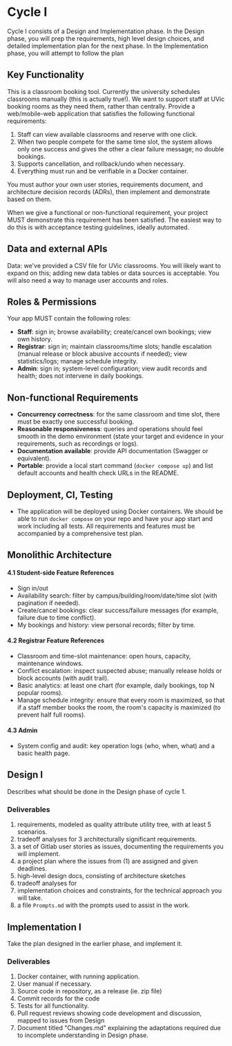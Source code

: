 # Cycle I

Cycle I consists of a Design and Implementation phase. In the Design phase, you will prep the requirements, high level design choices, and detailed implementation plan for the next phase. In the Implementation phase, you will attempt to follow the plan 

## Key Functionality 
This is a classroom booking tool. Currently the university schedules classrooms manually (this is actually true!). We want to support staff at UVic booking rooms as they need them, rather than centrally. Provide a web/mobile-web application that satisfies the following functional requirements:

1. Staff can view available classrooms and reserve with one click.
2. When two people compete for the same time slot, the system allows only one success and gives the other a clear failure message; no double bookings.
3. Supports cancellation, and rollback/undo when necessary.
4. Everything must run and be verifiable in a Docker container.

You must author your own user stories, requirements document, and architecture decision records (ADRs), then implement and demonstrate based on them.

When we give a functional or non-functional requirement, your project MUST demonstrate this requirement has been satisfied. The easiest way to do this is with acceptance testing guidelines, ideally automated. 

## Data and external APIs
Data: we've provided a CSV file for UVic classrooms. You will likely want to expand on this; adding new data tables or data sources is acceptable. You will also need a way to manage user accounts and roles. 

## Roles & Permissions

Your app MUST contain the following roles: 

- **Staff**: sign in; browse availability; create/cancel own bookings; view own history. 
- **Registrar**: sign in; maintain classrooms/time slots; handle escalation (manual release or block abusive accounts if needed); view statistics/logs; manage schedule integrity. 
- **Admin**: sign in; system-level configuration; view audit records and health; does not intervene in daily bookings. 
    
## Non-functional Requirements

- **Concurrency correctness**: for the same classroom and time slot, there must be exactly one successful booking.  
- **Reasonable responsiveness**: queries and operations should feel smooth in the demo environment (state your target and evidence in your requirements, such as recordings or logs).
- **Documentation available**: provide API documentation (Swagger or equivalent).
- **Portable**: provide a local start command (`docker compose up`) and list default accounts and health check URLs in the README.

## Deployment, CI, Testing
- The application will be deployed using Docker containers. We should be able to run `docker compose` on your repo and have your app start and work including all tests. All requirements and features must be accompanied by a comprehensive test plan. 

## Monolithic Architecture

#### 4.1 Student-side Feature References
- Sign in/out
- Availability search: filter by campus/building/room/date/time slot (with pagination if needed).
- Create/cancel bookings: clear success/failure messages (for example, failure due to time conflict).
- My bookings and history: view personal records; filter by time.

#### 4.2 Registrar Feature References 
- Classroom and time-slot maintenance: open hours, capacity, maintenance windows. 
- Conflict escalation: inspect suspected abuse; manually release holds or block accounts (with audit trail).
- Basic analytics: at least one chart (for example, daily bookings, top N popular rooms).
- Manage schedule integrity: ensure that every room is maximized, so that if a staff member books the room, the room's capacity is maximized (to prevent half full rooms). 

#### 4.3 Admin
- System config and audit: key operation logs (who, when, what) and a basic health page.

## Design I

Describes what should be done in the Design phase of cycle 1. 

### Deliverables

1. requirements, modeled as quality attribute utility tree, with at least 5 scenarios.
2. tradeoff analyses for 3 architecturally significant requirements. 
3. a set of Gitlab user stories as issues, documenting the requirements you will implement.
4. a project plan where the issues from (1) are assigned and given deadlines. 
5. high-level design docs, consisting of architecture sketches
6. tradeoff analyses for 
7. implementation choices and constraints, for the technical approach you will take.
8. a file `Prompts.md` with the prompts used to assist in the work. 

## Implementation I

Take the plan designed in the earlier phase, and implement it. 

### Deliverables

1. Docker container, with running application.
2. User manual if necessary.
3. Source code in repository, as a release (ie. zip file)
4. Commit records for the code
5. Tests for all functionality. 
6. Pull request reviews showing code development and discussion, mapped to issues from Design
7. Document titled "Changes.md" explaining the adaptations required due to incomplete understanding in Design phase.